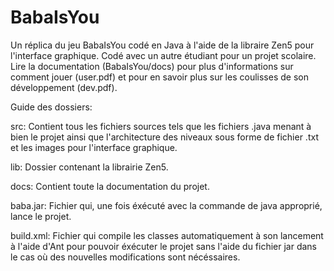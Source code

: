 # BabaIsYou

Un réplica du jeu BabaIsYou codé en Java à l'aide de la libraire Zen5 pour l'interface graphique. Codé avec un autre étudiant pour un projet scolaire.
Lire la documentation (BabaIsYou/docs) pour plus d'informations sur comment jouer (user.pdf) et pour en savoir plus sur les coulisses de son développement (dev.pdf).

Guide des dossiers:

src: Contient tous les fichiers sources tels que les fichiers .java menant à bien le projet ainsi que l'architecture des niveaux sous forme de fichier .txt et les images pour l'interface graphique.

lib: Dossier contenant la librairie Zen5.

docs: Contient toute la documentation du projet.

baba.jar: Fichier qui, une fois éxécuté avec la commande de java approprié, lance le projet.

build.xml: Fichier qui compile les classes automatiquement à son lancement à l'aide d'Ant pour pouvoir éxécuter le projet sans l'aide du fichier jar dans le cas où des nouvelles modifications sont nécéssaires.

